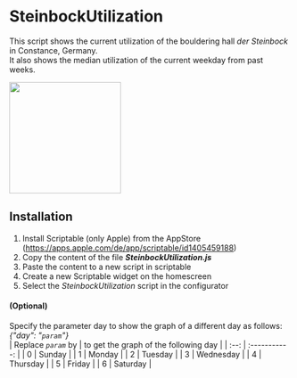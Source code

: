 # SteinbockUtilization

This script shows the current utilization of the bouldering hall *der Steinbock* in Constance, Germany.<br>
It also shows the median utilization of the current weekday from past weeks.

<img src="https://github.com/robin-ger35/Steinbock_Capacity/blob/main/widgetExample.png?raw=true" width="200" height="200" />

## Installation
1. Install Scriptable (only Apple) from the AppStore (https://apps.apple.com/de/app/scriptable/id1405459188)
2. Copy the content of the file ***SteinbockUtilization.js***
3. Paste the content to a new script in scriptable
4. Create a new Scriptable widget on the homescreen
5. Select the *SteinbockUtilization* script in the configurator

#### (Optional)
Specify the parameter day to show the graph of a different day as follows: *{"day": "```param```"}*<br>
| Replace *```param```* by | to get the graph of the following day |
|         :--:             |             :-----------:             |
|          0               | Sunday                                |
|          1               | Monday                                |
|          2               | Tuesday                               |
|          3               | Wednesday                             |
|          4               | Thursday                              |
|          5               | Friday                                |
|          6               | Saturday                              |
